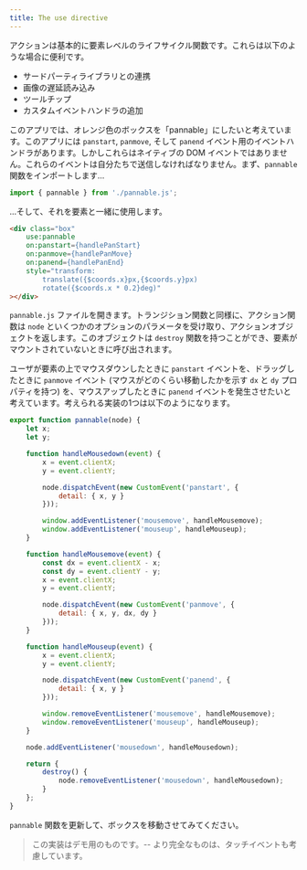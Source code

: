 ```yaml
---
title: The use directive
---
```


アクションは基本的に要素レベルのライフサイクル関数です。これらは以下のような場合に便利です。

* サードパーティライブラリとの連携
* 画像の遅延読み込み
* ツールチップ
* カスタムイベントハンドラの追加

このアプリでは、オレンジ色のボックスを「pannable」にしたいと考えています。このアプリには `panstart`, `panmove`, そして `panend` イベント用のイベントハンドラがあります。しかしこれらはネイティブの DOM イベントではありません。これらのイベントは自分たちで送信しなければなりません。まず、`pannable` 関数をインポートします...

```js
import { pannable } from './pannable.js';
```

...そして、それを要素と一緒に使用します。

```html
<div class="box"
	use:pannable
	on:panstart={handlePanStart}
	on:panmove={handlePanMove}
	on:panend={handlePanEnd}
	style="transform:
		translate({$coords.x}px,{$coords.y}px)
		rotate({$coords.x * 0.2}deg)"
></div>
```

`pannable.js` ファイルを開きます。トランジション関数と同様に、アクション関数は `node` といくつかのオプションのパラメータを受け取り、アクションオブジェクトを返します。このオブジェクトは `destroy` 関数を持つことができ、要素がマウントされていないときに呼び出されます。

ユーザが要素の上でマウスダウンしたときに `panstart` イベントを、ドラッグしたときに `panmove` イベント (マウスがどのくらい移動したかを示す `dx` と `dy` プロパティを持つ) を、マウスアップしたときに `panend` イベントを発生させたいと考えています。考えられる実装の1つは以下のようになります。

```js
export function pannable(node) {
	let x;
	let y;

	function handleMousedown(event) {
		x = event.clientX;
		y = event.clientY;

		node.dispatchEvent(new CustomEvent('panstart', {
			detail: { x, y }
		}));

		window.addEventListener('mousemove', handleMousemove);
		window.addEventListener('mouseup', handleMouseup);
	}

	function handleMousemove(event) {
		const dx = event.clientX - x;
		const dy = event.clientY - y;
		x = event.clientX;
		y = event.clientY;

		node.dispatchEvent(new CustomEvent('panmove', {
			detail: { x, y, dx, dy }
		}));
	}

	function handleMouseup(event) {
		x = event.clientX;
		y = event.clientY;

		node.dispatchEvent(new CustomEvent('panend', {
			detail: { x, y }
		}));

		window.removeEventListener('mousemove', handleMousemove);
		window.removeEventListener('mouseup', handleMouseup);
	}

	node.addEventListener('mousedown', handleMousedown);

	return {
		destroy() {
			node.removeEventListener('mousedown', handleMousedown);
		}
	};
}
```

`pannable` 関数を更新して、ボックスを移動させてみてください。

> この実装はデモ用のものです。-- より完全なものは、タッチイベントも考慮しています。
